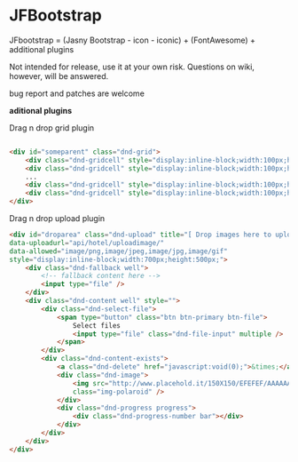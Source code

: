 JFBootstrap
===========

JFbootstrap = (Jasny Bootstrap - icon -  iconic) + (FontAwesome) + additional plugins

Not intended for release, use it at your own risk.
Questions on wiki, however, will be answered.

bug report and patches are welcome


<b>aditional plugins</b>

Drag n drop grid plugin
```html

<div id="someparent" class="dnd-grid">
	<div class="dnd-gridcell" style="display:inline-block;width:100px;height:100px;"></div>
	<div class="dnd-gridcell" style="display:inline-block;width:100px;height:100px;"></div>
	...
	<div class="dnd-gridcell" style="display:inline-block;width:100px;height:100px;"></div>
	<div class="dnd-gridcell" style="display:inline-block;width:100px;height:100px;"></div>
</div>


```


Drag n drop upload plugin
```html
<div id="droparea" class="dnd-upload" title="[ Drop images here to upload ]" 
data-uploadurl="api/hotel/uploadimage/" 
data-allowed="image/png,image/jpeg,image/jpg,image/gif"  
style="display:inline-block;width:700px;height:500px;">
	<div class="dnd-fallback well">
		<!-- fallback content here -->
		<input type="file" />
	</div>
	<div class="dnd-content well" style="">
		<div class="dnd-select-file">
			<span type="button" class="btn btn-primary btn-file">
				Select files
				<input type="file" class="dnd-file-input" multiple />
			</span>
		</div>
		<div class="dnd-content-exists">
			<a class="dnd-delete" href="javascript:void(0);">&times;</a>
			<div class="dnd-image">
				<img src="http://www.placehold.it/150X150/EFEFEF/AAAAAA&text=uploading" 
				class="img-polaroid" />
			</div>
			<div class="dnd-progress progress">
				<div class="dnd-progress-number bar"></div>
			</div>
		</div>
	</div>
</div>

```
